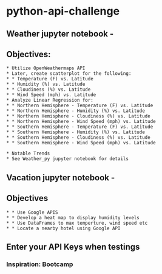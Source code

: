 # python-api-challenge

## Weather jupyter notebook -
  ## Objectives:
    * Utilize OpenWeathermaps API 
    * Later, create scatterplot for the following:
    * * Temperature (F) vs. Latitude
    * * Humidity (%) vs. Latitude
    * * Cloudiness (%) vs. Latitude
    * * Wind Speed (mph) vs. Latitude
    * Analyze Linear Regression for:
    * * Northern Hemisphere - Temperature (F) vs. Latitude
    * * Northern Hemisphere - Humidity (%) vs. Latitude
    * * Northern Hemisphere - Cloudiness (%) vs. Latitude
    * * Northern Hemisphere - Wind Speed (mph) vs. Latitude
    * * Southern Hemisphere - Temperature (F) vs. Latitude
    * * Southern Hemisphere - Humidity (%) vs. Latitude
    * * Southern Hemisphere - Cloudiness (%) vs. Latitude
    * * Southern Hemisphere - Wind Speed (mph) vs. Latitude
    
    * Notable Trends
    * See Weather_py jupyter notebook for details
    
 
 ## Vacation jupyter notebook -
  ## Objectives
    * * Use Google APIS
    * * Develop a heat map to display humidity levels
    * * Use DataFrames to max temperture, wind speed etc
    * * Locate a nearby hotel using Google API
## Enter your API Keys when testings

### Inspiration: Bootcamp
